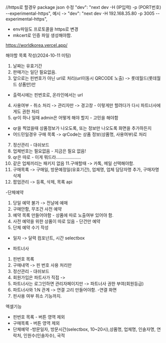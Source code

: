 //https로 할경우 package json 수정
"dev": "next dev -H (IP입력) -p (PORT번호) --experimental-https",
예시 -> "dev": "next dev -H 192.168.35.80 -p 3005 --experimental-https",

- env파일도 프로토콜을 https로 변경
- mkcert로 인증 파일 생성해야함.

https://worldkorea.vercel.app/

해야할 목록 작성(2024-10-11 미팅)

1. 날짜는 유효기간
2. 판매가는 일단 필요없음.
3. 앞으로는 핀번호가 아닌 url로 처리(url이동시 QRCODE 노출) -> 롯데월드(롯데월드 상품만)만

- 출력시에는 핀번호로, 온라인에서는 url

4. 사용여부 - 취소 처리 -> 관리자만 -> 경고창 - 이렇게만 할려다가 다시 파트너사에게도 권한 처리
5. qr이 하나 일때 admin은 어떻게 해야 할지 - 고민을 해야함

- qr을 찍었을때 상품정보가 나오도록, 또는 정보만 나오도록 화면을 추가하든지
- 어드민일경우 구매 목록 -> qrCode는 상품 정보(상품명, 사용여부)로 처리

7. 정산관리 - 대쉬보드
8. 업체번호는 필요없음 - 지금은 필요 없음!
9. qr은 따로 - 이게 뭐드라....................
10. 같은 업체끼리는 패키지 없음 11.구매할때 -> 카톡, 메일 선택해야함.
11. 구매목록 -> 구매일, 방문예정일(유효기간), 업체명, 업체 담당자명 추가, 구매자명 삭제
12. 팝업관리 -> 등록, 삭제, 목록 api

-단체예약

1. 당일 예약 불가 -> 전날에 예매
2. 구매안함, 무조건 사전 예약
3. 예약 목록 만들어야함 - 상품에 따로 노출여부 있어야 함.
4. 사전 예약을 위한 상품이 따로 있음 - 단건만 예약
5. 단체 예약 수기 작성

- 일자 -> 달력 컴포넌트, 시간 selectbox

- 파트너사

1. 핀번호 목록
2. 구매내역 -> 핀 번호 사용 처리만
3. 정산관리 - 대쉬보드
4. 회원가입은 파트사가 직접 ->
5. 파트너사는 로그인하면 관리자페이지만 -> 파트너사 권한 부여(회원등급)
6. 파트너사와 1:N 관계 -> 연결 고리 만들어야함. -연결 화면
7. 핀사용 여부 취소 기능까지.

엑셀기능

- 핀번호 목록 - 버튼 영역 제외
- 구매목록 - 버튼 영역 제외
- 단체예약 -방문일자, 방문시간(selectbox, 10~20시),상품명, 업체명, 인솔자명, 연락처, 인원수(인솔자수), 국적
